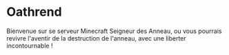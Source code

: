# Oathrend
Bienvenue sur se serveur Minecraft Seigneur des Anneau, ou vous pourrais revivre l'aventir de la destruction de l'anneau, avec une liberter incontournable !
